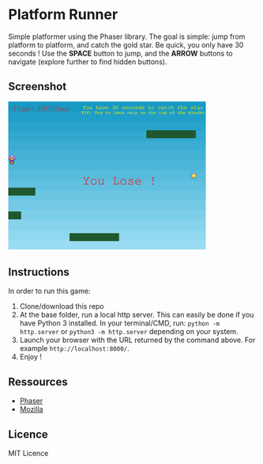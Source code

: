 # Platform Runner
Simple platformer using the Phaser library. The goal is simple: jump from platform to platform, and catch the gold star. Be quick, you only have 30 seconds ! Use the __SPACE__ button to jump, and the __ARROW__ buttons to navigate (explore further to find hidden buttons).

## Screenshot

<!-- ![Img1](img/screenshot_1.png) -->
<!-- ![Img2](./img/screenshot_2.png =250x20) -->
<img src="./img/screenshot_2.png" alt="GameScreenCapture" width="400"/>



## Instructions
In order to run this game:
1. Clone/download this repo
2. At the base folder, run a local http server. This can easily be done if you have Python 3 installed. In your terminal/CMD, run: 
`
python -m http.server
`
or 
`
python3 -m http.server
`
depending on your system.
3. Launch your browser with the URL returned by the command above. For example `http://localhost:8000/`.
4. Enjoy !

## Ressources
- [Phaser](https://phaser.io/)
- [Mozilla](https://developer.mozilla.org/en-US/docs/Learn/Common_questions/set_up_a_local_testing_server)


## Licence
MIT Licence

